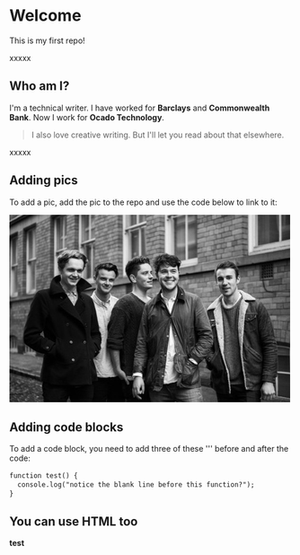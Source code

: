 # Welcome
This is my first repo! 

xxxxx

## Who am I?

I'm a technical writer. I have worked for **Barclays** and **Commonwealth Bank**. Now I work for **Ocado Technology**.

> I also love creative writing. But I'll let you read about that elsewhere.

xxxxx

## Adding pics

To add a pic, add the pic to the repo and use the code below to link to it:

![pic](https://github.com/hazzabee/hello-world/blob/master/Amber-Run.jpeg?raw=true "This is the pic")

## Adding code blocks

To add a code block, you need to add three of these ''' before and after the code:

```
function test() {
  console.log("notice the blank line before this function?");
}
```

## You can use HTML too

<html><b>test</b></html>
